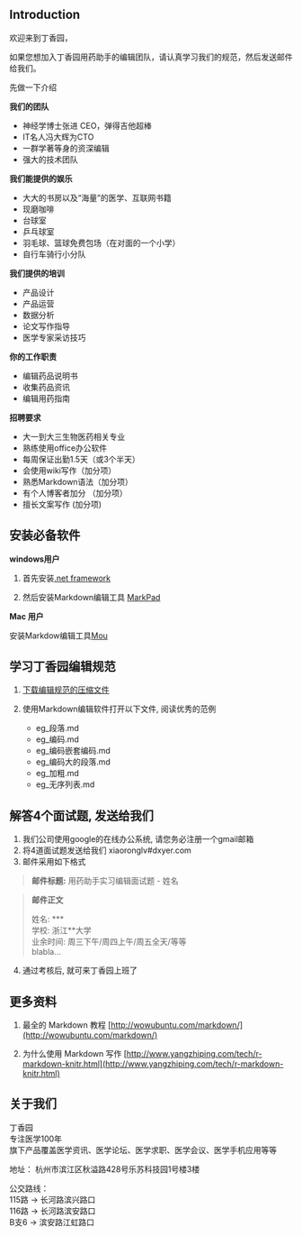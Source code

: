 ## Introduction

欢迎来到丁香园，

如果您想加入丁香园用药助手的编辑团队，请认真学习我们的规范，然后发送邮件给我们。

先做一下介绍

**我们的团队**

* 神经学博士张进 CEO，弹得吉他超棒
* IT名人冯大辉为CTO
* 一群学著等身的资深编辑
* 强大的技术团队


**我们能提供的娱乐**

* 大大的书房以及“海量”的医学、互联网书籍
* 现磨咖啡
* 台球室
* 乒乓球室
* 羽毛球、篮球免费包场（在对面的一个小学）
* 自行车骑行小分队

**我们提供的培训**

* 产品设计
* 产品运营
* 数据分析
* 论文写作指导
* 医学专家采访技巧


**你的工作职责**

*  编辑药品说明书
*  收集药品资讯
*  编辑用药指南

**招聘要求**

* 大一到大三生物医药相关专业
* 熟练使用office办公软件
* 每周保证出勤1.5天（或3个半天）
* 会使用wiki写作（加分项）
* 熟悉Markdown语法（加分项）
* 有个人博客者加分 （加分项）
* 擅长文案写作 (加分项)



## 安装必备软件

**windows用户**

1. 首先安装[.net framework](http://sdrv.ms/YsVIwS) 
	
2. 然后安装Markdown编辑工具 [MarkPad](http://sdrv.ms/Z0Pap6)

**Mac 用户**

安装Markdow编辑工具[Mou](http://mouapp.com)


## 学习丁香园编辑规范

1. [下载编辑规范的压缩文件](http://github.com/xiaoronglv/drug_edit_rule/archive/master.zip) 

2. 使用Markdown编辑软件打开以下文件, 阅读优秀的范例

	* eg_段落.md
	* eg_编码.md
	* eg_编码嵌套编码.md
	* eg_编码大的段落.md
	* eg_加粗.md
	* eg_无序列表.md

		
## 解答4个面试题, 发送给我们

1. 我们公司使用google的在线办公系统, 请您务必注册一个gmail邮箱
2. 将4道面试题发送给我们 xiaoronglv#dxyer.com 
3. 邮件采用如下格式

> **邮件标题:** 用药助手实习编辑面试题 - 姓名 

> **邮件正文**  
>
> 姓名: ***  
> 学校: 浙江\*\*大学  
> 业余时间: 周三下午/周四上午/周五全天/等等  
> blabla…

4. 通过考核后, 就可来丁香园上班了

## 更多资料

1. 最全的 Markdown 教程 [http://wowubuntu.com/markdown/](http://wowubuntu.com/markdown/)

2. 为什么使用 Markdown 写作 [http://www.yangzhiping.com/tech/r-markdown-knitr.html](http://www.yangzhiping.com/tech/r-markdown-knitr.html)



## 关于我们

丁香园  
专注医学100年  
旗下产品覆盖医学资讯、医学论坛、医学求职、医学会议、医学手机应用等等


地址： 杭州市滨江区秋溢路428号乐苏科技园1号楼3楼

公交路线：   
115路 -> 长河路滨兴路口  
116路 -> 长河路滨安路口  
B支6  -> 滨安路江虹路口  

